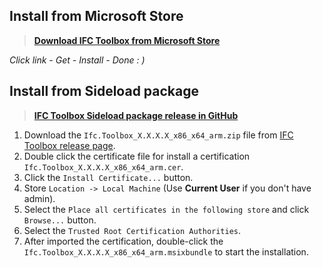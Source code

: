## Install from Microsoft Store

> **[Download IFC Toolbox from Microsoft Store](https://www.microsoft.com/en-us/p/ifc-toolbox/9n77phd2h471)**

*Click link - Get - Install - Done : )*

## Install from Sideload package

> **[IFC Toolbox Sideload package release in GitHub](https://github.com/youshengCode/IfcToolbox/releases)**

1. Download the `Ifc.Toolbox_X.X.X.X_x86_x64_arm.zip` file from [IFC Toolbox release page](https://github.com/youshengCode/IfcToolbox/releases).
2. Double click the certificate file for install a certification `Ifc.Toolbox_X.X.X.X_x86_x64_arm.cer`.
3. Click the `Install Certificate...` button.
4. Store `Location -> Local Machine` (Use **Current User** if you don't have admin).
5. Select the `Place all certificates in the following store` and click `Browse...` button.
6. Select the `Trusted Root Certification Authorities`.
7. After imported the certification, double-click the `Ifc.Toolbox_X.X.X.X_x86_x64_arm.msixbundle` to start the installation.

